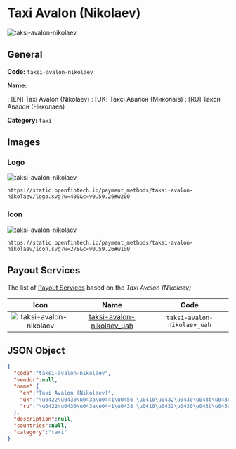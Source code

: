 
# Taxi Avalon (Nikolaev) 
![taksi-avalon-nikolaev](https://static.openfintech.io/payment_methods/taksi-avalon-nikolaev/logo.svg?w=400&c=v0.59.26#w200)  

## General 
**Code:** `taksi-avalon-nikolaev` 
 
**Name:** 
 
:	[EN] Taxi Avalon (Nikolaev) 
:	[UK] Таксі Авалон (Миколаїв) 
:	[RU] Такси Авалон (Николаев) 
 
**Category:** `taxi` 
 

## Images 

### Logo 
![taksi-avalon-nikolaev](https://static.openfintech.io/payment_methods/taksi-avalon-nikolaev/logo.svg?w=400&c=v0.59.26#w200)  

```
https://static.openfintech.io/payment_methods/taksi-avalon-nikolaev/logo.svg?w=400&c=v0.59.26#w200
```  

### Icon 
![taksi-avalon-nikolaev](https://static.openfintech.io/payment_methods/taksi-avalon-nikolaev/icon.svg?w=278&c=v0.59.26#w100)  

```
https://static.openfintech.io/payment_methods/taksi-avalon-nikolaev/icon.svg?w=278&c=v0.59.26#w100
```  

## Payout Services 
 
The list of [Payout Services](/payout-services/) based on the _Taxi Avalon (Nikolaev)_ 

|Icon|Name|Code| 
|:---:|:---:|:---:| 
|![taksi-avalon-nikolaev](https://static.openfintech.io/payout_methods/taksi-avalon-nikolaev/icon.svg?w=278&c=v0.59.26#w40) |[taksi-avalon-nikolaev_uah](/payout-services/taksi-avalon-nikolaev_uah/)|`taksi-avalon-nikolaev_uah`| 
 

## JSON Object 

```json
{
  "code":"taksi-avalon-nikolaev",
  "vendor":null,
  "name":{
    "en":"Taxi Avalon (Nikolaev)",
    "uk":"\u0422\u0430\u043a\u0441\u0456 \u0410\u0432\u0430\u043b\u043e\u043d (\u041c\u0438\u043a\u043e\u043b\u0430\u0457\u0432)",
    "ru":"\u0422\u0430\u043a\u0441\u0438 \u0410\u0432\u0430\u043b\u043e\u043d (\u041d\u0438\u043a\u043e\u043b\u0430\u0435\u0432)"
  },
  "description":null,
  "countries":null,
  "category":"taxi"
}
```  
